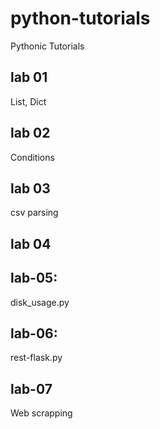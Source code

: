 # python-tutorials

Pythonic Tutorials

## lab 01
List, Dict

## lab 02

Conditions

## lab 03

csv parsing

## lab 04

## lab-05:
disk_usage.py

## lab-06:
rest-flask.py

## lab-07

Web scrapping


